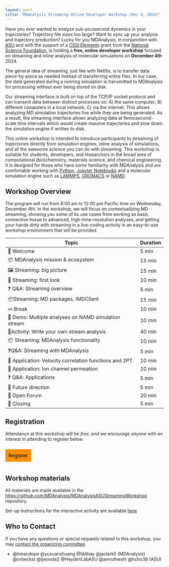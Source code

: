 ```yaml
---
layout: post
title: "MDAnalysis Streaming Online Developer Workshop (Dec 4, 2024)"
---
```



Have you ever wanted to analyze sub-picosecond dynamics in your trajectories? Trajectory file sizes too large? Want to sync up your analysis and trajectory production? Lucky for you MDAnalysis, in conjunction with [ASU][ASU] and with the support of a [CSSI Elements][CSSI] grant from the [National Science Foundation][NSF], is holding a **free, online developer workshop** focused on streaming and inline analysis of molecular simulations on **December 4th** 2024.

The general idea of streaming, just like with Netflix, is to transfer data piece-by-piece as needed instead of transferring entire files. In our case, the data generated during a running simulation is transmitted to MDAnalysis for processing without ever being stored on disk.

Our streaming interface is built on top of the TCP/IP socket protocol and can transmit data between distinct processes on: A) the same computer; B) different computers in a local network; C) via the internet. This allows analyzing MD simulation trajectories live while they are being generated. As a result, the streaming interface allows analyzing data at femtosecond-scale time intervals which would create massive trajectories and slow down the simulation engine if written to disk.

This online workshop is intended to introduce participants to streaming of trajectories directly from simulation engines, inline analysis 
of simulations, and all the awesome science you can do with streaming. This workshop is suitable for students, developers, and researchers in the broad area of computational (bio)chemistry, materials science, and chemical engineering. It is designed for those who have some familiarity with MDAnalysis and are comfortable working with [Python](https://www.python.org/), [Jupyter
Notebooks](https://jupyter-notebook.readthedocs.io/en/stable/) and a molecular simulation engine such as [LAMMPS][LAMMPS], [GROMACS][GROMACS] or [NAMD][NAMD].



## Workshop Overview

The program will run from 8:00 am to 12:00 pm Pacific time on Wednesday, December 4th.
In the workshop, we will focus on contextualizing MD streaming, showing you some of its use cases from working as basic connective tissue to advanced, high-time-resolution analyses, and getting your hands dirty with streaming in a live-coding activity in an easy-to-use workshop environment that will be provided.

| Topic | Duration |
| --- | --- |
| 👋 Welcome  | 5 min |
| 📦 MDAnalysis mission & ecosystem | 15 min |
| 🖼️ Streaming: big picture  | 15 min |
| 👀 Streaming: first look | 10 min |
| ❓ Q&A: Streaming overview  | 5 min |
| 📦Streaming: MD packages, IMDClient | 15 min |
| 💤 Break | 10 min |
| 👀 Demo: Multiple analyses on NAMD simulation stream | 10 min |
| 🎯Activity: Write your own stream analysis  | 40 min |
| 📦 Streaming: MDAnalysis functionality | 10 min |
| ❓Q&A: Streaming with MDAnalysis | 5 min |
| 👀 Application: Velocity correlation functions and 2PT | 10 min |
| 👀 Application: Ion channel permeation | 10 min |
| ❓ Q&A: Applications | 5 min |
| 🔮 Future direction | 5 min |
| 📖 Open Forum | 20 min |
| 🚪 Closing | 5 min |

## Registration

Attendance at this workshop will be *free*, and we encourage anyone with an interest in attending to register below. 

<a href="https://docs.google.com/forms/d/e/1FAIpQLSfSOmPEcV3uLBLFEo1EvQGPh1CwpWyKxChPZp_VSW9rNJLTgw/viewform" target="_blank" style="background:#FF9200;padding:10px;margin:10px 0px;text-align:center;text-decoration:none;font-size:12pt;color:#000000;display:inline-block;border-radius:3px">Register</a>



## Workshop materials
All materials are made available in the https://github.com/MDAnalysis/MDAnalysisASUStreamingWorkshop repository.

Set-up instructions for the interactive activity are available [here](https://github.com/Becksteinlab/imd-workshop-2024)

## Who to Contact

If you have any questions or special requests related to this workshop, you may [contact the organizing committee](mailto:workshops@mdanalysis.org).

- @hmacdope @yuxuanzhuang @IAlibay @jaclark5 (MDAnalysis) @orbeckst @ljwoods2 @HeydenLabASU @amruthesht @hcho38 (ASU)


[ASU]: https://www.asu.edu
[CSSI]: https://new.nsf.gov/funding/opportunities/cssi-cyberinfrastructure-sustained-scientific-innovation
[NSF]: https://new.nsf.gov/
[LAMMPS]: https://www.lammps.org/#gsc.tab=0
[GROMACS]: https://www.gromacs.org/
[NAMD]: https://www.ks.uiuc.edu/Research/namd/

